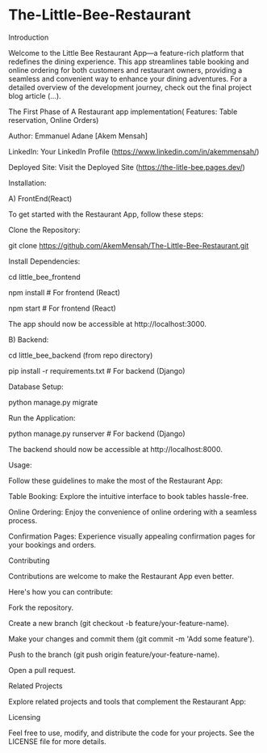 # The-Little-Bee-Restaurant

Introduction

Welcome to the  Little Bee Restaurant App—a feature-rich platform that redefines the dining experience. This app streamlines table booking and online ordering for both customers and restaurant owners, providing a seamless and convenient way to enhance your dining adventures. For a detailed overview of the development journey, check out the final project blog article (...).

The First Phase of A Restaurant app implementation( Features: Table reservation, Online Orders)


Author: Emmanuel Adane [Akem Mensah]

LinkedIn: Your LinkedIn Profile (https://www.linkedin.com/in/akemmensah/)


Deployed Site: Visit the Deployed Site (https://the-litle-bee.pages.dev/)


Installation:

A) FrontEnd(React)

To get started with the Restaurant App, follow these steps:

Clone the Repository:

git clone https://github.com/AkemMensah/The-Little-Bee-Restaurant.git

Install Dependencies:

cd little_bee_frontend

npm install  # For frontend (React)

npm start  # For frontend (React)

The app should now be accessible at http://localhost:3000.

B) Backend:

cd little_bee_backend (from repo directory)

pip install -r requirements.txt  # For backend (Django)


Database Setup:

python manage.py migrate

Run the Application:

python manage.py runserver  # For backend (Django)

The backend should now be accessible at http://localhost:8000.



Usage:

Follow these guidelines to make the most of the Restaurant App:

Table Booking: Explore the intuitive interface to book tables hassle-free.

Online Ordering: Enjoy the convenience of online ordering with a seamless process.

Confirmation Pages: Experience visually appealing confirmation pages for your bookings and orders.


Contributing

Contributions are welcome to make the Restaurant App even better. 

Here's how you can contribute:

Fork the repository.

Create a new branch (git checkout -b feature/your-feature-name).

Make your changes and commit them (git commit -m 'Add some feature').

Push to the branch (git push origin feature/your-feature-name).

Open a pull request.


Related Projects


Explore related projects and tools that complement the Restaurant App:


Licensing

Feel free to use, modify, and distribute the code for your projects. See the LICENSE file for more details.
